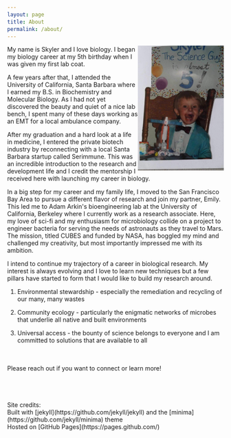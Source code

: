 ```yaml
---
layout: page
title: About
permalink: /about/
---
```


<img src="/images/five-bday.JPG" width="200" align="right">
My name is Skyler and I love biology. I began my biology career at my 5th birthday when I was given my first lab coat.


A few years after that, I attended the University of California, Santa Barbara where I earned my B.S. in Biochemistry and Molecular Biology. As I had not yet discovered the beauty and quiet of a nice lab bench, I spent many of these days working as an EMT for a local ambulance company.

After my graduation and a hard look at a life in medicine, I entered the private biotech industry by reconnecting with a local Santa Barbara startup called Serimmune. This was an incredible introduction to the research and development life and I credit the mentorship I received here with launching my career in biology.

In a big step for my career and my family life, I moved to the San Francisco Bay Area to pursue a different flavor of research and join my partner, Emily. This led me to Adam Arkin's bioengineering lab at the University of California, Berkeley where I currently work as a research associate. Here, my love of sci-fi and my enthusiasm for microbiology collide on a project to engineer bacteria for serving the needs of astronauts as they travel to Mars. The mission, titled CUBES and funded by NASA, has boggled my mind and challenged my creativity, but most importantly impressed me with its ambition.

I intend to continue my trajectory of a career in biological research. My interest is always evolving and I love to learn new techniques but a few pillars have started to form that I would like to build my research around.

1) Environmental stewardship - especially the remediation and recycling of our many, many wastes

2) Community ecology - particularly the enigmatic networks of microbes that underlie all native and built environments

3) Universal access - the bounty of science belongs to everyone and I am committed to solutions that are available to all
<br>
<br>
Please reach out if you want to connect or learn more!
<br>
<br>
<br>
<br>
<br>
Site credits: <br>
Built with [jekyll](https://github.com/jekyll/jekyll) and the [minima](https://github.com/jekyll/minima) theme <br>
Hosted on [GitHub Pages](https://pages.github.com/)
